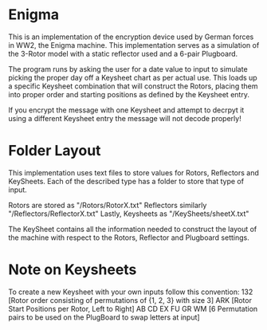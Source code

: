 # Enigma
This is an implementation of the encryption device used by German forces in WW2, the Enigma machine. This implementation serves as a simulation of the 3-Rotor model with a static reflector used and a 6-pair Plugboard.

The program runs by asking the user for a date value to input to simulate picking the proper day off a Keysheet chart as per actual use. This loads up a specific Keysheet combination that will construct the Rotors, placing them into proper order and starting positions as defined by the Keysheet entry. 

If you encrypt the message with one Keysheet and attempt to decrpyt it using a different Keysheet entry the message will not decode properly!

# Folder Layout
This implementation uses text files to store values for Rotors, Reflectors and KeySheets. Each of the described type has a folder to store that type of input.

Rotors are stored as "/Rotors/RotorX.txt"
Reflectors similarly "/Reflectors/ReflectorX.txt"
Lastly, Keysheets as "/KeySheets/sheetX.txt"

The KeySheet contains all the information needed to construct the layout of the machine with respect to the Rotors, Reflector and Plugboard settings.

# Note on Keysheets
To create a new Keysheet with your own inputs follow this convention:
132						[Rotor order consisting of permutations of {1, 2, 3} with size 3]
ARK						[Rotor Start Positions per Rotor, Left to Right]
AB CD EX FU GR WM		[6 Permutation pairs to be used on the PlugBoard to swap letters at input]
